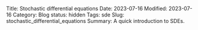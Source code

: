 Title: Stochastic differential equations
Date: 2023-07-16
Modified: 2023-07-16
Category: Blog
status: hidden
Tags: sde
Slug: stochastic_differential_equations
Summary: A quick introduction to SDEs.


